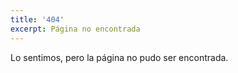 ```yaml
---
title: '404'
excerpt: Página no encontrada
---
```

Lo sentimos, pero la página no pudo ser encontrada.
